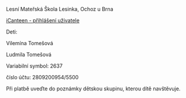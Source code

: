 
Lesní Mateřská Škola Lesinka, Ochoz u Brna

 [iCanteen - přihlášení uživatele](https://strav.nasejidelna.cz/0248/login)


Deti: 

Vilemína Tomešová

Ludmila Tomešová


Variabilní symbol: 2637

číslo účtu: 2809200954/5500

  

Při platbě uveďte do poznámky dětskou skupinu, kterou dítě navštěvuje.